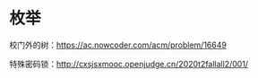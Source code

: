 # 枚举

校门外的树：https://ac.nowcoder.com/acm/problem/16649

特殊密码锁：http://cxsjsxmooc.openjudge.cn/2020t2fallall2/001/

